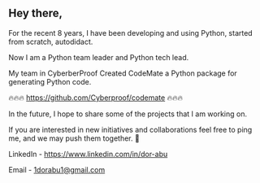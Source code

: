 ## Hey there,

For the recent 8 years, I have been developing and using Python, started from scratch, autodidact.

Now I am a Python team leader and Python tech lead.

My team in CyberberProof Created CodeMate a Python package for generating Python code.

🔥🔥🔥 https://github.com/Cyberproof/codemate 🔥🔥🔥

In the future, I hope to share some of the projects that I am working on.

If you are interested in new initiatives and collaborations feel free to ping me, and we may push them together. 🚀

LinkedIn - https://www.linkedin.com/in/dor-abu

Email - 1dorabu1@gmail.com

